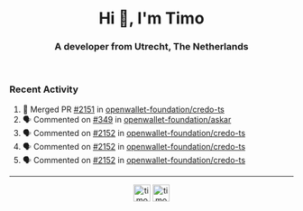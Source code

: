 <h1 align="center">Hi 👋, I'm Timo</h1>
<h3 align="center">A developer from Utrecht, The Netherlands</h3>
<br/>
<!-- https://github.com/rahuldkjain/github-profile-readme-generator --!>

<!--  <p align="left"><img src="https://github-readme-stats.vercel.app/api?username=timoglastra&show_icons=true&count_private=true&" alt="timoglastra" /></p> --!>

<!--
Github language stats
<p align="left"><img src="https://github-readme-stats.vercel.app/api/top-langs/?username=timoglastra&layout=compact" alt="timoglastra" /><p>
-->

<!-- Codestats language stats -->
<!-- <p align="left"><img src="https://codestats-readme.vercel.app/api/top-langs/?username=timoglastra&layout=compact&language_count=12" alt="timoglastra" /><p>    --!>
  
<h3>Recent Activity</h3>

<!--START_SECTION:activity-->
1. 🎉 Merged PR [#2151](https://github.com/openwallet-foundation/credo-ts/pull/2151) in [openwallet-foundation/credo-ts](https://github.com/openwallet-foundation/credo-ts)
2. 🗣 Commented on [#349](https://github.com/openwallet-foundation/askar/issues/349#issuecomment-2608815371) in [openwallet-foundation/askar](https://github.com/openwallet-foundation/askar)
3. 🗣 Commented on [#2152](https://github.com/openwallet-foundation/credo-ts/pull/2152#issuecomment-2608813953) in [openwallet-foundation/credo-ts](https://github.com/openwallet-foundation/credo-ts)
4. 🗣 Commented on [#2152](https://github.com/openwallet-foundation/credo-ts/pull/2152#issuecomment-2608652308) in [openwallet-foundation/credo-ts](https://github.com/openwallet-foundation/credo-ts)
5. 🗣 Commented on [#2152](https://github.com/openwallet-foundation/credo-ts/pull/2152#issuecomment-2608650753) in [openwallet-foundation/credo-ts](https://github.com/openwallet-foundation/credo-ts)
<!--END_SECTION:activity-->

---

<p align="center">
<a href="https://twitter.com/timoglastra" target="blank"><img align="center" src="https://cdn.jsdelivr.net/npm/simple-icons@3.0.1/icons/twitter.svg" alt="timoglastra" height="30" width="30" /></a>
<a href="https://linkedin.com/in/timoglastra" target="blank"><img align="center" src="https://cdn.jsdelivr.net/npm/simple-icons@3.0.1/icons/linkedin.svg" alt="timoglastra" height="30" width="30" /></a>
</p>



